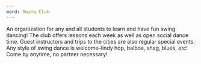 ```yaml
---
word: Swing Club
---
```


  An organization for any and all students to learn and have fun swing dancing! The club offers lessons each week as well as open social dance time. Guest instructors and trips to the cities are also regular special events. Any style of swing dance is welcome–lindy hop, balboa, shag, blues, etc! Come by anytime, no partner necessary!
